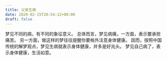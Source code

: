 ```yaml
---
title: 父亲生病
date: 2020-02-15T20:54:12+08:00
draft: false
---
```


梦见不同的病，有不同的象征意义。
总体而言，梦见病痛，一方面，表示要承担痛苦。
另一方面，做这样的梦往往提醒你要格外注意身体健康。
因而，按照中国传统的解梦观点，梦见生病就表示身体健康，并多是好兆头。
梦见自己病了，表示身体健康，生活如意。

